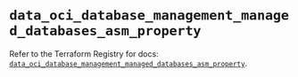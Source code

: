 # `data_oci_database_management_managed_databases_asm_property`

Refer to the Terraform Registry for docs: [`data_oci_database_management_managed_databases_asm_property`](https://registry.terraform.io/providers/oracle/oci/6.18.0/docs/data-sources/database_management_managed_databases_asm_property).
